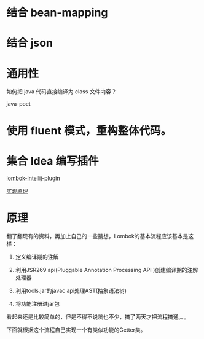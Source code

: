 # 结合 bean-mapping

# 结合 json

# 通用性

如何把 java 代码直接编译为 class 文件内容？

java-poet

# 使用 fluent 模式，重构整体代码。

# 集合 Idea 编写插件

[lombok-intellij-plugin](https://github.com/mplushnikov/lombok-intellij-plugin)

[实现原理](https://blog.mythsman.com/post/5d2c11c767f841464434a3bf/)


# 原理

翻了翻现有的资料，再加上自己的一些猜想，Lombok的基本流程应该基本是这样：

1. 定义编译期的注解

2. 利用JSR269 api(Pluggable Annotation Processing API )创建编译期的注解处理器

3. 利用tools.jar的javac api处理AST(抽象语法树)

4. 将功能注册进jar包

看起来还是比较简单的，但是不得不说坑也不少，搞了两天才把流程搞通。。。

下面就根据这个流程自己实现一个有类似功能的Getter类。
